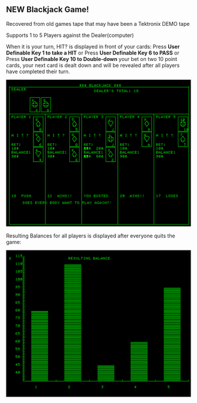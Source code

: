 NEW Blackjack Game!
------------
Recovered from old games tape that may have been a Tektronix DEMO tape

Supports 1 to 5 Players against the Dealer(computer)

When it is your turn, HIT? is displayed in front of your cards:
   Press **User Definable Key 1 to take a HIT**
or Press **User Definable Key 6        to PASS**
or Press **User Definable Key 10       to Double-down** your bet on two 10 point cards, your next card is dealt down and will be revealed after all players have completed their turn.

![Blackjack](./Screenshots/Blackjack.png)

Resulting Balances for all players is displayed after everyone quits the game:

![Blackjack results graph](./Screenshots/Blackjack%20results%20graph.png)



